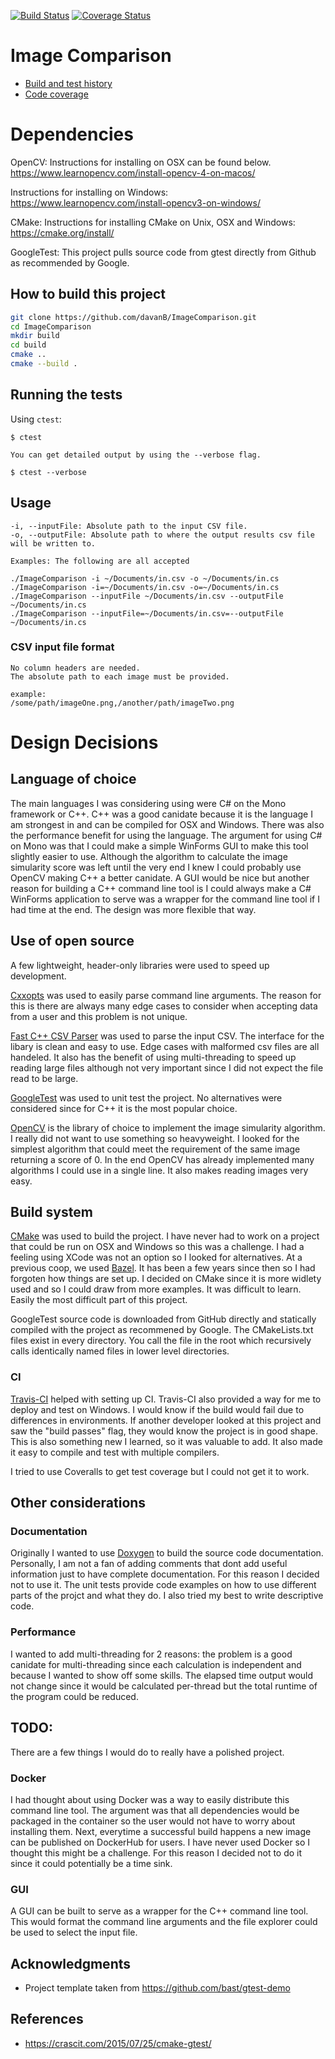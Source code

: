 [![Build Status](https://travis-ci.com/davanB/ImageComparison.svg?branch=master)](https://travis-ci.com/davanB/ImageComparison/builds)
[![Coverage Status](https://coveralls.io/repos/github/davanB/ImageComparison/badge.svg?branch=master)](https://coveralls.io/github/davanB/ImageComparison?branch=master)


# Image Comparison

- [Build and test history](https://travis-ci.com/davanB/ImageComparison/builds)
- [Code coverage](https://coveralls.io/github/davanB/ImageComparison)

# Dependencies

OpenCV:
Instructions for installing on OSX can be found below.
https://www.learnopencv.com/install-opencv-4-on-macos/

Instructions for installing on Windows:
https://www.learnopencv.com/install-opencv3-on-windows/

CMake:
Instructions for installing CMake on Unix, OSX and Windows:
https://cmake.org/install/

GoogleTest:
This project pulls source code from gtest directly from Github as recommended by Google.


## How to build this project

```bash
git clone https://github.com/davanB/ImageComparison.git
cd ImageComparison
mkdir build
cd build
cmake ..
cmake --build .
```

## Running the tests

Using `ctest`:
```
$ ctest

You can get detailed output by using the --verbose flag.

$ ctest --verbose
```

## Usage

```
-i, --inputFile: Absolute path to the input CSV file.
-o, --outputFile: Absolute path to where the output results csv file will be written to.

Examples: The following are all accepted

./ImageComparison -i ~/Documents/in.csv -o ~/Documents/in.cs
./ImageComparison -i=~/Documents/in.csv -o=~/Documents/in.cs
./ImageComparison --inputFile ~/Documents/in.csv --outputFile ~/Documents/in.cs
./ImageComparison --inputFile=~/Documents/in.csv=--outputFile ~/Documents/in.cs
```

### CSV input file format
 ```
 No column headers are needed.
 The absolute path to each image must be provided.
 
 example:
 /some/path/imageOne.png,/another/path/imageTwo.png
 ```

# Design Decisions

## Language of choice

The main languages I was considering using were C# on the Mono framework or C++. C++ was a good canidate because it is the language I am strongest in and can be compiled for OSX and Windows. There was also the performance benefit for using the language. The argument for using C# on Mono was that I could make a simple WinForms GUI to make this tool slightly easier to use. Although the algorithm to calculate the image simularity score was left until the very end I knew I could probably use OpenCV making C++ a better canidate. A GUI would be nice but another reason for building a C++ command line tool is I could always make a C# WinForms application to serve was a wrapper for the command line tool if I had time at the end. The design was more flexible that way.

## Use of open source

A few lightweight, header-only libraries were used to speed up development. 

[Cxxopts](https://github.com/jarro2783/cxxopts) was used to easily parse command line arguments. The reason for this is there are always many edge cases to consider when accepting data from a user and this problem is not unique.

[Fast C++ CSV Parser](https://github.com/ben-strasser/fast-cpp-csv-parser) was used to parse the input CSV. The interface for the libary is clean and easy to use. Edge cases with malformed csv files are all handeled. It also has the benefit of using multi-threading to speed up reading large files although not very important since I did not expect the file read to be large.

[GoogleTest](https://github.com/google/googletest) was used to unit test the project. No alternatives were considered since for C++ it is the most popular choice.

[OpenCV](https://opencv.org/) is the library of choice to implement the image simularity algorithm. I really did not want to use something so heavyweight. I looked for the simplest algorithm that could meet the requirement of the same image returning a score of 0. In the end OpenCV has already implemented many algorithms I could use in a single line. It also makes reading images very easy.

## Build system

[CMake](https://cmake.org/) was used to build the project. I have never had to work on a project that could be run on OSX and Windows so this was a challenge. I had a feeling using XCode was not an option so I looked for alternatives. At a previous coop, we used [Bazel](https://bazel.build/). It has been a few years since then so I had forgoten how things are set up. I decided on CMake since it is more widlety used and so I could draw from more examples. It was difficult to learn. Easily the most difficult part of this project.

GoogleTest source code is downloaded from GitHub directly and statically compiled with the project as recommened by Google. The CMakeLists.txt files exist in every directory. You call the file in the root which recursively calls identically named files in lower level directories.

### CI

[Travis-CI](https://travis-ci.org/) helped with setting up CI. Travis-CI also provided a way for me to deploy and test on Windows. I would know if the build would fail due to differences in environments. If another developer looked at this project and saw the "build passes" flag, they would know the project is in good shape. This is also something new I learned, so it was valuable to add. It also made it easy to compile and test with multiple compilers. 

I tried to use Coveralls to get test coverage but I could not get it to work.

## Other considerations

### Documentation

Originally I wanted to use [Doxygen](http://www.doxygen.nl/) to build the source code documentation. Personally, I am not a fan of adding comments that dont add useful information just to have complete documentation. For this reason I decided not to use it. The unit tests provide code examples on how to use different parts of the projct and what they do. I also tried my best to write descriptive code.

### Performance

I wanted to add multi-threading for 2 reasons: the problem is a good canidate for multi-threading since each calculation is independent and because I wanted to show off some skills. The elapsed time output would not change since it would be calculated per-thread but the total runtime of the program could be reduced.

## TODO:

There are a few things I would do to really have a polished project.

### Docker

I had thought about using Docker was a way to easily distribute this command line tool. The argument was that all dependencies would be packaged in the container so the user would not have to worry about installing them. Next, everytime a successful build happens a new image can be published on DockerHub for users. I have never used Docker so I thought this might be a challenge. For this reason I decided not to do it since it could potentially be a time sink.

### GUI

A GUI can be built to serve as a wrapper for the C++ command line tool. This would format the command line arguments and the file explorer could be used to select the input file.

## Acknowledgments

- Project template taken from https://github.com/bast/gtest-demo

## References

- https://crascit.com/2015/07/25/cmake-gtest/
